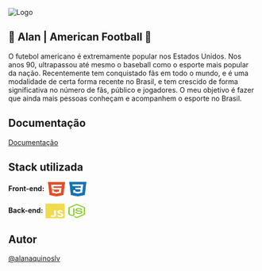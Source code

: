![Logo](../public/assets2/ligas.png)

## 🏈 Alan | American Football 🏈

O futebol americano é extremamente popular nos Estados Unidos. Nos anos 90, ultrapassou até mesmo o baseball como o esporte mais popular da nação. Recentemente tem conquistado fãs em todo o mundo, e é uma modalidade de certa forma recente no Brasil, e tem crescido de forma significativa no número de fãs, público e jogadores. O meu objetivo é fazer que ainda mais pessoas conheçam e acompanhem o esporte no Brasil.

## Documentação

[Documentação](doc/docFootball.pdf)

## Stack utilizada

**Front-end:** <img align="center" alt="Alan-HTML" height="30" width="40" src="https://github.com/devicons/devicon/blob/master/icons/html5/html5-plain.svg"> <img align="center" alt="Alan-CSS" height="30" width="40" src="https://github.com/devicons/devicon/blob/master/icons/css3/css3-plain.svg">


**Back-end:** <img align="center" alt="Alan-Js" height="30" width="40" src="https://raw.githubusercontent.com/devicons/devicon/master/icons/javascript/javascript-plain.svg"> <img align="center" alt="Alan-NodeJS" height="30" width="40" src="https://github.com/devicons/devicon/blob/master/icons/nodejs/nodejs-plain.svg">

## Autor

[@alanaquinoslv](https://github.com/alanaquinoslv)
